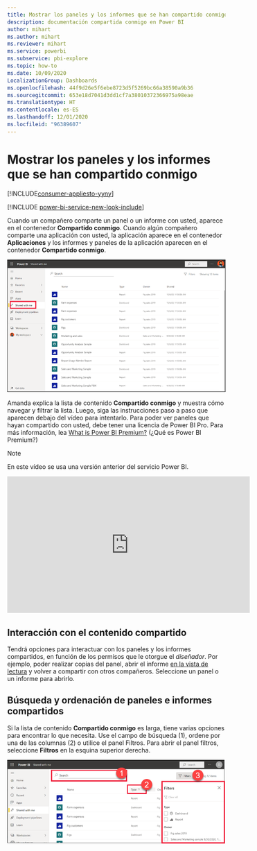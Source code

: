 ```yaml
---
title: Mostrar los paneles y los informes que se han compartido conmigo
description: documentación compartida conmigo en Power BI
author: mihart
ms.author: mihart
ms.reviewer: mihart
ms.service: powerbi
ms.subservice: pbi-explore
ms.topic: how-to
ms.date: 10/09/2020
LocalizationGroup: Dashboards
ms.openlocfilehash: 44f9d26e5f6ebe8723d5f5269bc66a38590a9b36
ms.sourcegitcommit: 653e18d7041d3dd1cf7a38010372366975a98eae
ms.translationtype: HT
ms.contentlocale: es-ES
ms.lasthandoff: 12/01/2020
ms.locfileid: "96389607"
---
```

# <a name="display-the-dashboards-and-reports-that-have-been-shared-with-me"></a>Mostrar los paneles y los informes que se han compartido conmigo

[!INCLUDE[consumer-appliesto-yyny](../includes/consumer-appliesto-yyny.md)]

[!INCLUDE [power-bi-service-new-look-include](../includes/power-bi-service-new-look-include.md)]

Cuando un compañero comparte un panel o un informe con usted, aparece en el contenedor **Compartido conmigo**. Cuando algún compañero comparte una aplicación con usted, la aplicación aparece en el contenedor **Aplicaciones** y los informes y paneles de la aplicación aparecen en el contenedor **Compartido conmigo**.   

![Icono de uso compartido](./media/end-user-shared-with-me/power-bi-shared-with-me.png)

Amanda explica la lista de contenido **Compartido conmigo** y muestra cómo navegar y filtrar la lista. Luego, siga las instrucciones paso a paso que aparecen debajo del vídeo para intentarlo. Para poder ver paneles que hayan compartido con usted, debe tener una licencia de Power BI Pro. Para más información, lea [What is Power BI Premium?](../admin/service-premium-what-is.md) (¿Qué es Power BI Premium?)
    

> [!NOTE]
> En este vídeo se usa una versión anterior del servicio Power BI.
    

<iframe width="560" height="315" src="https://www.youtube.com/embed/G26dr2PsEpk" frameborder="0" allowfullscreen></iframe>

## <a name="interact-with-shared-content"></a>Interacción con el contenido compartido

Tendrá opciones para interactuar con los paneles y los informes compartidos, en función de los permisos que le otorgue el *diseñador*. Por ejemplo, poder realizar copias del panel, abrir el informe [en la vista de lectura](end-user-reading-view.md) y volver a compartir con otros compañeros. Seleccione un panel o un informe para abrirlo.


## <a name="search-and-sort-shared-dashboards-and-reports"></a>Búsqueda y ordenación de paneles e informes compartidos
Si la lista de contenido **Compartido conmigo** es larga, tiene varias opciones para encontrar lo que necesita. Use el campo de búsqueda (1), ordene por una de las columnas (2) o utilice el panel Filtros. Para abrir el panel filtros, seleccione **Filtros** en la esquina superior derecha.    

![Panel Propietario y búsqueda](./media/end-user-shared-with-me/power-bi-filter.png)
